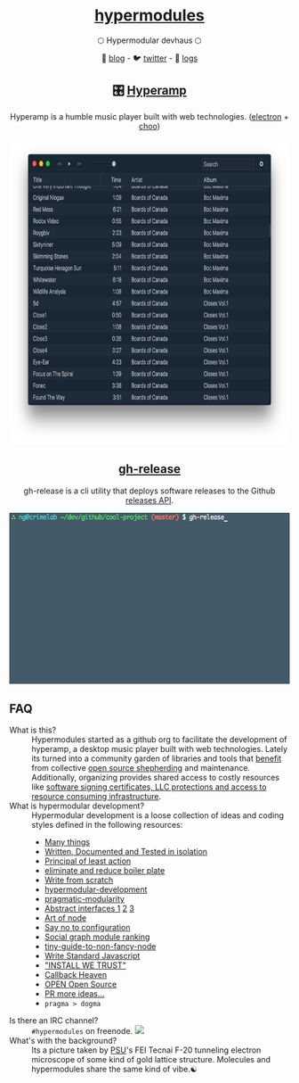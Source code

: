 <div align="center">

<h1 class="header-font"><a href="https://github.com/hypermodules">hypermodules</a></h1>
<p>⬡ Hypermodular devhaus ⬡</p>
<p>📰 <a href="https://medium.com/hypermodules">blog</a> - 🐦 <a href="https://twitter.com/hypermodul_es">twitter</a> - 💬 <a href="https://irc.hypermodul.es/#f34fd67dac587f49f2e6747e2e1a1dc4633750110390319840bae2ea5d05bdee">logs</a></p>

<h2>🎛 <a href="https://github.com/hypermodules/hyperamp">Hyperamp</a></h2>
<p>Hyperamp is a humble music player built with web technologies. (<a href="http://electron.atom.io">electron</a> + <a href="https://choo.io">choo</a>)</p>
<img src="/static/hyperamp-1x.png" srcset="/static/hyperamp-2x.png 2x" height="548" />

<h2><a href="https://github.com/hypermodules/gh-release">gh-release</a></h2>
<p>gh-release is a cli utility that deploys software releases to the Github <a href="https://developer.github.com/v3/repos/releases/">releases API</a>.</p>
<img src="/static/gh-release.gif" height="307" />

</div>

## FAQ

<dl>
    <dt>What is this?</dt>
    <dd>Hypermodules started as a github org to facilitate the development of hyperamp, a desktop music player built with web technologies. Lately its turned into a community garden of libraries and tools that <a href="https://twitter.com/zeke/status/826504522679791616">benefit</a> from collective <a href="http://ungoldman.com/articles/open-source-maintenance-guidelines/">open source shepherding</a> and maintenance.  Additionally, organizing provides shared access to costly resources like <a href="https://blog.dcpos.ch/how-to-make-your-electron-app-sexy">software signing certificates, LLC protections and access to resource consuming infrastructure</a>.</dd>
    <dt id="hypermodular">What is hypermodular development?</dt>
    <dd>Hypermodular development is a loose collection of ideas and coding styles defined in the following resources:
        <ul>
            <li><a href="http://substack.net/many_things">Many things</a></li>
            <li><a href="https://gist.github.com/substack/68f8d502be42d5cd4942#gistcomment-1365106">Written, Documented and Tested in isolation</a></li>
            <li><a href="https://www.reddit.com/r/node/comments/5t2hc8/stepbystep_tutorial_to_build_a_modern_javascript/">Principal of least action</a></li>
            <li><a href="https://twitter.com/substack/status/682446137035456516">eliminate and reduce boiler plate</a></li>
            <li><a href="https://gist.github.com/substack/5075355">Write from scratch</a></li>
            <li><a href="https://opbeat.com/community/posts/hypermodular-development-by-mathias-buus/">hypermodular-development</a></li>
            <li><a href="http://mafintosh.com/pragmatic-modularity.html">pragmatic-modularity</a></li>
            <li>
                <a href="https://github.com/maxogden/abstract-blob-store">Abstract interfaces 1</a>
                <a href="https://github.com/juliangruber/abstract-random-access">2</a>
                <a href="https://github.com/Level/abstract-leveldown">3</a>
            </li>
            <li><a href="https://github.com/maxogden/art-of-node">Art of node</a></li>
            <li><a href="https://twitter.com/substack/status/806724994193465346">Say no to configuration</a></li>
            <li><a href="http://node-modules.com/?u=bcomnes">Social graph module ranking</a></li>
            <li><a href="https://github.com/yoshuawuyts/tiny-guide-to-non-fancy-node">tiny-guide-to-non-fancy-node</a></li>
            <li><a href="http://standardjs.com/">Write Standard Javascript</a></li>
            <li><a href="http://module.party">"INSTALL WE TRUST"</a></li>
            <li><a href="http://callbackhell.com/">Callback Heaven</a></li>
            <li><a href="http://openopensource.org">OPEN Open Source</a></li>
            <li><a href="https://github.com/hypermodules/hypermodul.es/issues/new">PR more ideas&#x2026;</a></li>
            <li><code>pragma > dogma</code></li>
        </ul>
    </dd>
    <dt>Is there an IRC channel?</dt>
    <dd>
        <code>#hypermodules</code> on freenode.
        <a href="https://www.irccloud.com/invite?channel=%23hypermodules&amp;hostname=irc.freenode.net&amp;port=6697&amp;ssl=1" target="_blank"><img src="https://img.shields.io/badge/IRC-%23hypermodules-1e72ff.svg?style=flat-square" height="20">
        </a>
    </dd>
    <dt>What's with the background?</dt>
    <dd>Its a picture taken by <a href="https://www.pdx.edu/cemn/">PSU</a>'s FEI Tecnai F-20 tunneling electron microscope of some kind of gold lattice structure. Molecules and hypermodules share the same kind of vibe.☯</dd>
</dl>
